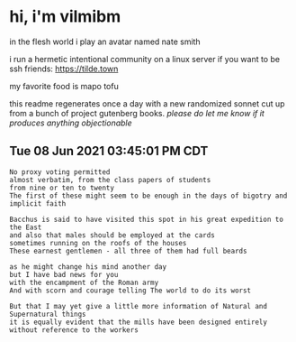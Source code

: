 # hi, i'm vilmibm

in the flesh world i play an avatar named nate smith

i run a hermetic intentional community on a linux server if you want to be ssh friends: https://tilde.town

my favorite food is mapo tofu

this readme regenerates once a day with a new randomized sonnet cut up from a bunch of project gutenberg books.
_please do let me know if it produces anything objectionable_

## Tue 08 Jun 2021 03:45:01 PM CDT

    No proxy voting permitted
    almost verbatim, from the class papers of students
    from nine or ten to twenty
    The first of these might seem to be enough in the days of bigotry and implicit faith
    
    Bacchus is said to have visited this spot in his great expedition to the East
    and also that males should be employed at the cards
    sometimes running on the roofs of the houses
    These earnest gentlemen - all three of them had full beards
    
    as he might change his mind another day
    but I have bad news for you
    with the encampment of the Roman army
    And with scorn and courage telling The world to do its worst
    
    But that I may yet give a little more information of Natural and Supernatural things
    it is equally evident that the mills have been designed entirely without reference to the workers
